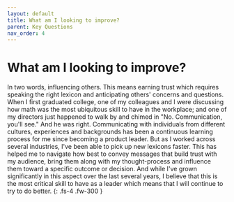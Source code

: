 ```yaml
---
layout: default
title: What am I looking to improve?
parent: Key Questions
nav_order: 4
---
```


# What am I looking to improve?
In two words, influencing others. This means earning trust which requires speaking the right lexicon and anticipating others' concerns and questions. When I first graduated college, one of my colleagues and I were discussing how math was the most ubiquitous skill to have in the workplace; and one of my directors just happened to walk by and chimed in "No. Communication, you'll see." And he was right. Communicating with individuals from different cultures, experiences and backgrounds has been a continuous learning process for me since becoming a product leader. But as I worked across several industries, I've been able to pick up new lexicons faster. This has helped me to navigate how best to convey messages that build trust with my audience, bring them along with my thought-process and influence them toward a specific outcome or decision. And while I've grown significantly in this aspect over the last several years, I believe that this is the most critical skill to have as a leader which means that I will continue to try to do better.
{: .fs-4 .fw-300 }
